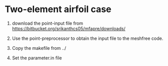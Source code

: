# Two-element airfoil case

1. download the point-input file from https://bitbucket.org/srikanthcs05/mfapre/downloads/ 

2. Use the point-preprocessor to obtain the input file to the meshfree code.

3. Copy the makefile from ../

4. Set the parameter.in file 
